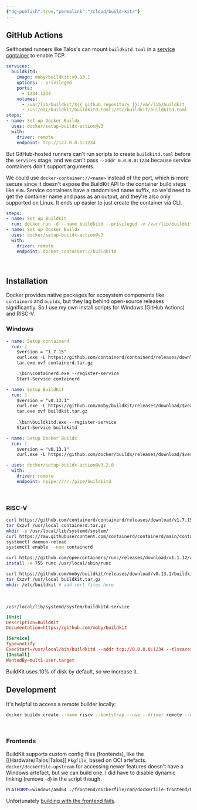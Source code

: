 ```yaml
---
{"dg-publish":true,"permalink":"/cloud/build-kit/"}
---
```


## GitHub Actions

Selfhosted runners like Talos's can mount `buildkitd.toml` in a [service container](https://docs.github.com/en/actions/using-containerized-services/about-service-containers) to enable TCP.

```yaml
services:
  buildkitd:
	image: moby/buildkit:v0.13.1
	options: --privileged
	ports:
	  - 1234:1234
	volumes:
	  - /var/lib/buildkit/${{ github.repository }}:/var/lib/buildkit
	  - /usr/etc/buildkit/buildkitd.toml:/etc/buildkit/buildkitd.toml
steps:
- name: Set up Docker Buildx
  uses: docker/setup-buildx-action@v3
  with:
	driver: remote
	endpoint: tcp://127.0.0.1:1234
```

But GitHub-hosted runners can't run scripts to create `buildkitd.toml` before the `services` stage, and we can't pass `--addr 0.0.0.0:1234` because service containers don't support arguments.

We could use `docker-container://<name>` instead of the port, which is more secure since it doesn't expose the BuildKit API to the container build steps like `RUN`. Service containers have a randomised name suffix, so we'd need to get the container name and pass as an output, and they're also only supported on Linux. It ends up easier to just create the container via CLI.

```yaml
steps:
- name: Set up BuildKit
  run: docker run -d --name buildkitd --privileged -v /var/lib/buildkit/${{ github.repository }}:/var/lib/buildkit moby/buildkit:v0.13.1
- name: Set up Docker Buildx
  uses: docker/setup-buildx-action@v3
  with:
	driver: remote
	endpoint: docker-container://buildkitd
```
<br>

## Installation

Docker provides native packages for ecosystem components like `containerd` and `buildx`, but they lag behind open-source releases significantly. So I use my own install scripts for Windows (GitHub Actions) and RISC-V.

### Windows

```yaml
- name: Setup containerd
  run: |
    $version = "1.7.15"
    curl.exe -L https://github.com/containerd/containerd/releases/download/v$version/containerd-$version-windows-amd64.tar.gz -o containerd.tar.gz
    tar.exe xvf containerd.tar.gz

    .\bin\containerd.exe --register-service
    Start-Service containerd

- name: Setup BuildKit
  run: |
    $version = "v0.13.1"
    curl.exe -L https://github.com/moby/buildkit/releases/download/$version/buildkit-$version.windows-amd64.tar.gz -o buildkit.tar.gz
    tar.exe xvf buildkit.tar.gz
    
    .\bin\buildkitd.exe --register-service
    Start-Service buildkitd

- name: Setup Docker Buildx
  run: |
    $version = "v0.13.1"
    curl.exe -L https://github.com/docker/buildx/releases/download/$version/buildx-$version.windows-amd64.exe -o $env:ProgramData\Docker\cli-plugins\docker-buildx.exe

- uses: docker/setup-buildx-action@v3.2.0
  with:
    driver: remote
    endpoint: npipe:////./pipe/buildkitd
```
<br>

### RISC-V

```sh
curl https://github.com/containerd/containerd/releases/download/v1.7.15/containerd-1.7.15-linux-riscv64.tar.gz -o containerd.tar.gz
tar Cxzvf /usr/local containerd.tar.gz
mkdir -p /usr/local/lib/systemd/system/
curl https://raw.githubusercontent.com/containerd/containerd/main/containerd.service -o /usr/local/lib/systemd/system/containerd.service
systemctl daemon-reload
systemctl enable --now containerd

curl https://github.com/opencontainers/runc/releases/download/v1.1.12/runc.riscv64 -o runc
install -m 755 runc /usr/local/sbin/runc

curl https://github.com/moby/buildkit/releases/download/v0.13.1/buildkit-v0.13.1.linux-riscv64.tar.gz -o buildkit.tar.gz
tar Cxzvf /usr/local buildkit.tar.gz
mkdir /etc/buildkit # add cert files here
```
<br>

`/usr/local/lib/systemd/system/buildkitd.service`
```toml
[Unit]
Description=BuildKit
Documentation=https://github.com/moby/buildkit

[Service]
Type=notify
ExecStart=/usr/local/bin/buildkitd --addr tcp://0.0.0.0:1234 --tlscacert /etc/buildkit/ca.pem --tlscert /etc/buildkit/cert.pem --tlskey /etc/buildkit/key.pem --oci-worker-gc-keepstorage 102400
[Install]
WantedBy=multi-user.target
```

BuildKit uses 10% of disk by default, so we increase it.
<br>

## Development

It's helpful to access a remote builder locally:

```sh
docker buildx create --name riscv --bootstrap --use --driver remote --driver-opt cacert=${PWD}/ca.pem,cert=${PWD}/cert.pem,key=${PWD}/key.pem tcp://example.com:1234
```
<br>

### Frontends

BuildKit supports custom config files (frontends), like the [[Hardware/Talos\|Talos]] `Pkgfile`, based on OCI artefacts. `docker/dockerfile-upstream` for accessing newer features doesn't have a Windows artefact, but we can build one. I did have to disable dynamic linking (remove `-d`) in the script though.

```sh
PLATFORMS=windows/amd64 ./frontend/dockerfile/cmd/dockerfile-frontend/hack/release master mainline ghcr.io/pl4nty/dockerfile push
```

Unfortunately [building with the frontend fails](https://github.com/moby/buildkit/issues/4892).
